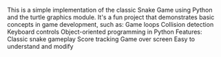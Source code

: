 This is a simple implementation of the classic Snake Game using Python and the turtle graphics module. It's a fun project that demonstrates basic concepts in game development, such as:
Game loops
Collision detection
Keyboard controls
Object-oriented programming in Python
Features:
Classic snake gameplay
Score tracking
Game over screen
Easy to understand and modify
